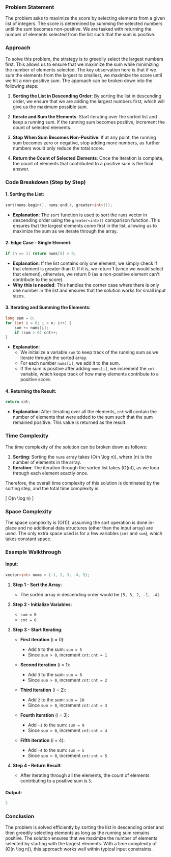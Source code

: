 ### Problem Statement

The problem asks to maximize the score by selecting elements from a given list of integers. The score is determined by summing the selected numbers until the sum becomes non-positive. We are tasked with returning the number of elements selected from the list such that the sum is positive.

### Approach

To solve this problem, the strategy is to greedily select the largest numbers first. This allows us to ensure that we maximize the sum while minimizing the number of elements selected. The key observation here is that if we sum the elements from the largest to smallest, we maximize the score until we hit a non-positive sum. The approach can be broken down into the following steps:

1. **Sorting the List in Descending Order**: By sorting the list in descending order, we ensure that we are adding the largest numbers first, which will give us the maximum possible sum.
  
2. **Iterate and Sum the Elements**: Start iterating over the sorted list and keep a running sum. If the running sum becomes positive, increment the count of selected elements.

3. **Stop When Sum Becomes Non-Positive**: If at any point, the running sum becomes zero or negative, stop adding more numbers, as further numbers would only reduce the total score.

4. **Return the Count of Selected Elements**: Once the iteration is complete, the count of elements that contributed to a positive sum is the final answer.

### Code Breakdown (Step by Step)

#### 1. **Sorting the List**:
```cpp
sort(nums.begin(), nums.end(), greater<int>());
```
- **Explanation**: The `sort` function is used to sort the `nums` vector in descending order using the `greater<int>()` comparison function. This ensures that the largest elements come first in the list, allowing us to maximize the sum as we iterate through the array.
  
#### 2. **Edge Case - Single Element**:
```cpp
if (n == 1) return nums[0] > 0;
```
- **Explanation**: If the list contains only one element, we simply check if that element is greater than 0. If it is, we return 1 (since we would select that element), otherwise, we return 0 (as a non-positive element can't contribute to the score).
- **Why this is needed**: This handles the corner case where there is only one number in the list and ensures that the solution works for small input sizes.

#### 3. **Iterating and Summing the Elements**:
```cpp
long sum = 0;
for (int i = 0; i < n; i++) {
    sum += nums[i];
    if (sum > 0) cnt++;
}
```
- **Explanation**: 
  - We initialize a variable `sum` to keep track of the running sum as we iterate through the sorted array.
  - For each number `nums[i]`, we add it to the sum.
  - If the sum is positive after adding `nums[i]`, we increment the `cnt` variable, which keeps track of how many elements contribute to a positive score.

#### 4. **Returning the Result**:
```cpp
return cnt;
```
- **Explanation**: After iterating over all the elements, `cnt` will contain the number of elements that were added to the sum such that the sum remained positive. This value is returned as the result.

### Time Complexity

The time complexity of the solution can be broken down as follows:
1. **Sorting**: Sorting the `nums` array takes \(O(n \log n)\), where \(n\) is the number of elements in the array.
2. **Iteration**: The iteration through the sorted list takes \(O(n)\), as we loop through each element exactly once.

Therefore, the overall time complexity of this solution is dominated by the sorting step, and the total time complexity is:

\[
O(n \log n)
\]

### Space Complexity

The space complexity is \(O(1)\), assuming the sort operation is done in-place and no additional data structures (other than the input array) are used. The only extra space used is for a few variables (`cnt` and `sum`), which takes constant space.

### Example Walkthrough

#### Input:
```cpp
vector<int> nums = {-1, 2, 3, -4, 5};
```

1. **Step 1 - Sort the Array**: 
   - The sorted array in descending order would be `[5, 3, 2, -1, -4]`.

2. **Step 2 - Initialize Variables**: 
   - `sum = 0`
   - `cnt = 0`

3. **Step 3 - Start Iterating**:
   - **First iteration** (i = 0): 
     - Add `5` to the sum: `sum = 5`
     - Since `sum > 0`, increment `cnt`: `cnt = 1`
   
   - **Second iteration** (i = 1): 
     - Add `3` to the sum: `sum = 8`
     - Since `sum > 0`, increment `cnt`: `cnt = 2`
   
   - **Third iteration** (i = 2): 
     - Add `2` to the sum: `sum = 10`
     - Since `sum > 0`, increment `cnt`: `cnt = 3`
   
   - **Fourth iteration** (i = 3): 
     - Add `-1` to the sum: `sum = 9`
     - Since `sum > 0`, increment `cnt`: `cnt = 4`
   
   - **Fifth iteration** (i = 4): 
     - Add `-4` to the sum: `sum = 5`
     - Since `sum > 0`, increment `cnt`: `cnt = 5`
   
4. **Step 4 - Return Result**:
   - After iterating through all the elements, the count of elements contributing to a positive sum is `5`.

#### Output:
```cpp
5
```

### Conclusion

The problem is solved efficiently by sorting the list in descending order and then greedily selecting elements as long as the running sum remains positive. The solution ensures that we maximize the number of elements selected by starting with the largest elements. With a time complexity of \(O(n \log n)\), this approach works well within typical input constraints.